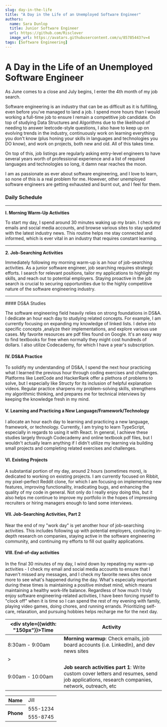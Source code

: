 ```yaml
---
slug: day-in-the-life
title: "A Day in the Life of an Unemployed Software Engineer"
authors:
  name: Sara Dunlop
  title: Junior Software Engineer
  url: https://github.com/Risclover
  image_url: https://avatars.githubusercontent.com/u/85785443?v=4
tags: [Software Engineering]
---
```


# A Day in the Life of an Unemployed Software Engineer

As June comes to a close and July begins, I enter the 4th month of my job search.

Software engineering is an industry that can be as difficult as it is fulfilling, even before you've managed to land a job. I spend more hours than I would working a full-time job to ensure I remain a competitive job candidate. On top of studying Data Structures and Algorithms due to the likelihood of needing to answer leetcode-style questions, I also have to keep up on evolving trends in the industry, continuously work on learning everything you don't know (plus honing your skills in languages and technologies you DO know), and work on projects, both new and old. All of this takes time.

On top of this, job listings are regularly asking entry-level engineers to have several years worth of professional experience and a list of required languages and technologies so long, it damn near reaches the moon.

I am as passionate as ever about software engineering, and I love to learn, so none of this is a real problem for me. However, other unemployed software engineers are getting exhausted and burnt out, and I feel for them.



### Daily Schedule

<hr />
<b>I. Morning Warm-Up Activities</b>

To start my day, I spend around 30 minutes waking up my brain. I check my emails and social media accounts, and browse various sites to stay updated with the latest industry news. This routine helps me stay connected and informed, which is ever vital in an industry that requires constant learning.

<hr />
<b>2. Job-Searching Activities</b>

Immediately following my morning warm-up is an hour of job-searching activities. As a junior software engineer, job searching requires strategic efforts. I search for relevant positions, tailor my applications to highlight my skills, and reach out to potential employers. Staying proactive in the job search is crucial to securing opportunities due to the highly competitive nature of the software engineering industry.

<hr />
#### DS&A Studies

The software engineering field heavily relies on strong foundations in DS&A. I dedicate an hour each day to studying related concepts. For example, I am currently focusing on expanding my knowledge of linked lists. I delve into specific concepts ,analyze their implementations, and explore various use cases. My favorite resources are pdf files found on Google. It's an easy way to find textbooks for free when normally they might cost hundreds of dollars. I also utilize Codecademy, for which I have a year's subscription.

#### IV. DS&A Practice

To solidify my understanding of DS&A, I spend the next hour practicing what I learned the previous hour through coding exercises and challenges. Platforms like LeetCode and HackerRank offer a plethora of problems to solve, but I especially like Structy for its inclusion of helpful explanation videos. Regular practice sharpens my problem-solving skills, strengthens my algorithmic thinking, and prepares me for technical interviews by keeping the knowledge fresh in my mind.

#### V. Learning and Practicing a New Language/Framework/Technology

I allocate an hour each day to learning and practicing a new language, framework, or technology. Currently, I am trying to learn TypeScript, especially in regards to using it with React. In general, I achieve these studies largely through Codecademy and online textbook pdf files, but I wouldn't actually learn anything if I didn't utilize my learning via building small projects and completing related exercises and challenges.

#### VI. Existing Projects

A substantial portion of my day, around 2 hours (sometimes more), is dedicated to working on existing projects. I am currently focused on Ribbit, my pixel-perfect Reddit clone, for which I am focusing on implementing new features, improving functionality, irradicating bugs, and enhancing the quality of my code in general. Not only do I really enjoy doing this, but it also helps me continue to improve my portfolio in the hopes of impressing recruiters or hiring managers enough to land some interviews.

#### VII. Job-Searching Activities, Part 2

Near the end of my "work day" is yet another hour of job-searching activities. This includes following up with potential employers, conducing in-depth research on companies, staying active in the software engineering community, and continuing my efforts to fill out quality applications.

#### VIII. End-of-day activities

In the final 30 minutes of my day, I wind down by repeating my warm-up activities - I check my email and social media accounts to ensure that I haven't missed any messages, and I check my favorite news sites once more to see what's happened during the day. What's especially important during these times is maintaining a positive mindset mind, which means maintaining a healthy work-life balance. Regardless of how much I truly enjoy software engineering-related activities, I have been forcing myself to "clock off" when it is time so I can spend the rest of my evening with family, playing video games, doing chores, and running errands. Prioritizing self-care, relaxation, and pursuing hobbies helps recharge me for the next day.

| <div style={{width: "150px"}}>Time</div> | Activity                                                                                                                                                 |
| ---------------------------------------- | -------------------------------------------------------------------------------------------------------------------------------------------------------- |
| 8:30am - 9:00am                          | <strong>Morning warmup</strong>: Check emails, job board accounts (i.e. LinkedIn), and dev news sites                                                    |
| >                                        |                                                                                                                                                          |
| 9:00am - 10:00am                         | <strong>Job search activities part 1</strong>: Write custom cover letters and resumes, send job applications, research companies, network, outreach, etc |

<table>
<tr>
    <th>Name</th>
    <td>Jill</td>
  </tr>
  <tr>
    <th rowspan="2">Phone</th>
    <td>555-1234</td>
  </tr>
  <tr>
    <td>555-8745</td>
  </tr>
</table>
